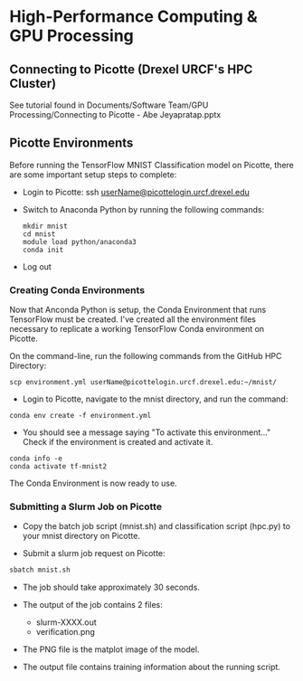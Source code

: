 # High-Performance Computing & GPU Processing

## Connecting to Picotte (Drexel URCF's HPC Cluster)
See tutorial found in Documents/Software Team/GPU Processing/Connecting to Picotte - Abe Jeyapratap.pptx

## Picotte Environments

Before running the TensorFlow MNIST Classification model on Picotte, there are some important setup steps to complete:

- Login to Picotte: ssh userName@picottelogin.urcf.drexel.edu
- Switch to Anaconda Python by running the following commands:

	```
    mkdir mnist
    cd mnist
    module load python/anaconda3
	conda init
	```
- Log out

### Creating Conda Environments

Now that Anconda Python is setup, the Conda Environment that runs TensorFlow must be created. I've created all the environment files necessary to replicate a working TensorFlow Conda environment on Picotte.

On the command-line, run the following commands from the GitHub HPC Directory:

```
scp environment.yml userName@picottelogin.urcf.drexel.edu:~/mnist/
```
- Login to Picotte, navigate to the mnist directory, and run the command:

```
conda env create -f environment.yml
```

- You should see a message saying "To activate this environment..." Check if the environment is created and activate it.

```
conda info -e
conda activate tf-mnist2
```

The Conda Environment is now ready to use.

### Submitting a Slurm Job on Picotte
- Copy the batch job script (mnist.sh) and classification script (hpc.py) to your mnist directory on Picotte.

- Submit a slurm job request on Picotte:

```bash
sbatch mnist.sh
```
- The job should take approximately 30 seconds.
- The output of the job contains 2 files:
  
  - slurm-XXXX.out
  - verification.png
- The PNG file is the matplot image of the model.
- The output file contains training information about the running script.